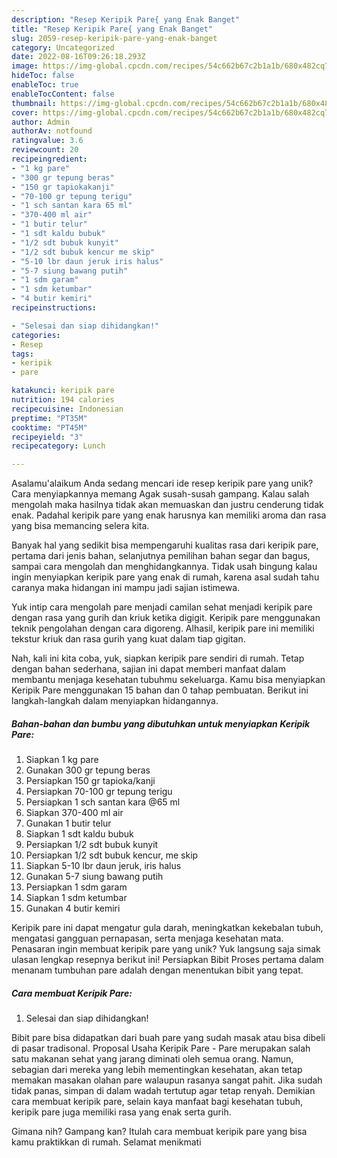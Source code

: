 ```yaml
---
description: "Resep Keripik Pare{ yang Enak Banget"
title: "Resep Keripik Pare{ yang Enak Banget"
slug: 2059-resep-keripik-pare-yang-enak-banget
category: Uncategorized
date: 2022-08-16T09:26:18.293Z
image: https://img-global.cpcdn.com/recipes/54c662b67c2b1a1b/680x482cq70/keripik-pare-foto-resep-utama.jpg
hideToc: false
enableToc: true
enableTocContent: false
thumbnail: https://img-global.cpcdn.com/recipes/54c662b67c2b1a1b/680x482cq70/keripik-pare-foto-resep-utama.jpg
cover: https://img-global.cpcdn.com/recipes/54c662b67c2b1a1b/680x482cq70/keripik-pare-foto-resep-utama.jpg
author: Admin
authorAv: notfound
ratingvalue: 3.6
reviewcount: 20
recipeingredient:
- "1 kg pare"
- "300 gr tepung beras"
- "150 gr tapiokakanji"
- "70-100 gr tepung terigu"
- "1 sch santan kara 65 ml"
- "370-400 ml air"
- "1 butir telur"
- "1 sdt kaldu bubuk"
- "1/2 sdt bubuk kunyit"
- "1/2 sdt bubuk kencur me skip"
- "5-10 lbr daun jeruk iris halus"
- "5-7 siung bawang putih"
- "1 sdm garam"
- "1 sdm ketumbar"
- "4 butir kemiri"
recipeinstructions:

- "Selesai dan siap dihidangkan!"
categories:
- Resep
tags:
- keripik
- pare

katakunci: keripik pare 
nutrition: 194 calories
recipecuisine: Indonesian
preptime: "PT35M"
cooktime: "PT45M"
recipeyield: "3"
recipecategory: Lunch

---
```



Asalamu'alaikum Anda sedang mencari ide resep keripik pare yang unik? Cara menyiapkannya memang Agak susah-susah gampang. Kalau salah mengolah maka hasilnya tidak akan memuaskan dan justru cenderung tidak enak. Padahal keripik pare yang enak harusnya kan memiliki aroma dan rasa yang bisa memancing selera kita.


Banyak hal yang sedikit bisa mempengaruhi kualitas rasa dari keripik pare, pertama dari jenis bahan, selanjutnya pemilihan bahan segar dan bagus, sampai cara mengolah dan menghidangkannya. Tidak usah bingung kalau ingin menyiapkan keripik pare yang enak di rumah, karena asal sudah tahu caranya maka hidangan ini mampu jadi sajian istimewa.

Yuk intip cara mengolah pare menjadi camilan sehat menjadi keripik pare dengan rasa yang gurih dan kriuk ketika digigit. Keripik pare menggunakan teknik pengolahan dengan cara digoreng. Alhasil, keripik pare ini memiliki tekstur kriuk dan rasa gurih yang kuat dalam tiap gigitan.


Nah, kali ini kita coba, yuk, siapkan keripik pare sendiri di rumah. Tetap dengan bahan sederhana, sajian ini dapat memberi manfaat dalam membantu menjaga kesehatan tubuhmu sekeluarga. Kamu bisa menyiapkan Keripik Pare menggunakan 15 bahan dan 0 tahap pembuatan. Berikut ini langkah-langkah dalam menyiapkan hidangannya.

<!--inarticleads1-->

##### Bahan-bahan dan bumbu yang dibutuhkan untuk menyiapkan Keripik Pare:

1. Siapkan 1 kg pare
1. Gunakan 300 gr tepung beras
1. Persiapkan 150 gr tapioka/kanji
1. Persiapkan 70-100 gr tepung terigu
1. Persiapkan 1 sch santan kara @65 ml
1. Siapkan 370-400 ml air
1. Gunakan 1 butir telur
1. Siapkan 1 sdt kaldu bubuk
1. Persiapkan 1/2 sdt bubuk kunyit
1. Persiapkan 1/2 sdt bubuk kencur, me skip
1. Siapkan 5-10 lbr daun jeruk, iris halus
1. Gunakan 5-7 siung bawang putih
1. Persiapkan 1 sdm garam
1. Siapkan 1 sdm ketumbar
1. Gunakan 4 butir kemiri


Keripik pare ini dapat mengatur gula darah, meningkatkan kekebalan tubuh, mengatasi gangguan pernapasan, serta menjaga kesehatan mata. Penasaran ingin membuat keripik pare yang unik? Yuk langsung saja simak ulasan lengkap resepnya berikut ini! Persiapkan Bibit Proses pertama dalam menanam tumbuhan pare adalah dengan menentukan bibit yang tepat. 

<!--inarticleads2-->

##### Cara membuat Keripik Pare:


1. Selesai dan siap dihidangkan!

Bibit pare bisa didapatkan dari buah pare yang sudah masak atau bisa dibeli di pasar tradisonal. Proposal Usaha Keripik Pare - Pare merupakan salah satu makanan sehat yang jarang diminati oleh semua orang. Namun, sebagian dari mereka yang lebih mementingkan kesehatan, akan tetap memakan masakan olahan pare walaupun rasanya sangat pahit. Jika sudah tidak panas, simpan di dalam wadah tertutup agar tetap renyah. Demikian cara membuat keripik pare, selain kaya manfaat bagi kesehatan tubuh, keripik pare juga memiliki rasa yang enak serta gurih. 

Gimana nih? Gampang kan? Itulah cara membuat keripik pare yang bisa kamu praktikkan di rumah. Selamat menikmati
